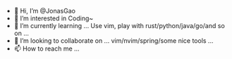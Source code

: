 - 👋 Hi, I’m @JonasGao
- 👀 I’m interested in Coding~
- 🌱 I’m currently learning ... Use vim, play with rust/python/java/go/and so on ...
- 💞️ I’m looking to collaborate on ... vim/nvim/spring/some nice tools ...
- 📫 How to reach me ...

<!---
JonasGao/JonasGao is a ✨ special ✨ repository because its `README.md` (this file) appears on your GitHub profile.
You can click the Preview link to take a look at your changes.
--->
